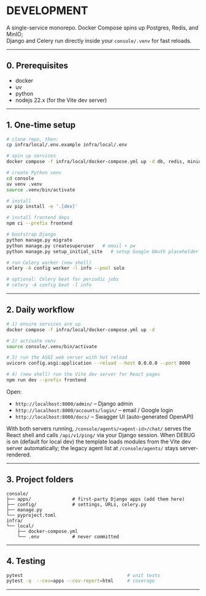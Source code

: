 # DEVELOPMENT

A single-service monorepo. Docker Compose spins up Postgres, Redis, and MinIO;  
Django and Celery run directly inside your `console/.venv` for fast reloads.

---

## 0. Prerequisites

- docker
- uv
- python
- nodejs 22.x (for the Vite dev server)

---

## 1. One-time setup

```bash
# clone repo, then:
cp infra/local/.env.example infra/local/.env

# spin up services
docker compose -f infra/local/docker-compose.yml up -d db, redis, minio

# create Python venv
cd console
uv venv .venv
source .venv/bin/activate

# install
uv pip install -e '.[dev]'

# install frontend deps
npm ci --prefix frontend

# bootstrap Django
python manage.py migrate
python manage.py createsuperuser   # email + pw
python manage.py setup_initial_site   # setup Google OAuth placeholder

# run Celery worker (new shell)
celery -A config worker -l info --pool solo

# optional: Celery beat for periodic jobs
# celery -A config beat -l info
```

---

## 2. Daily workflow

```bash
# 1) ensure services are up
docker compose -f infra/local/docker-compose.yml up -d

# 2) activate venv
source console/.venv/bin/activate

# 3) run the ASGI web server with hot reload
uvicorn config.asgi:application --reload --host 0.0.0.0 --port 8000

# 4) (new shell) run the Vite dev server for React pages
npm run dev --prefix frontend
```

Open:

* `http://localhost:8000/admin/` – Django admin  
* `http://localhost:8000/accounts/login/` – email / Google login  
* `http://localhost:8000/docs/` – Swagger UI (auto-generated OpenAPI)  

With both servers running, `/console/agents/<agent-id>/chat/` serves the React
shell and calls `/api/v1/ping/` via your Django session. When DEBUG is on
(default for local dev) the template loads modules from the Vite dev server
automatically; the legacy agent list at `/console/agents/` stays server-rendered.

---

## 3. Project folders

```
console/
├── apps/               # first-party Django apps (add them here)
├── config/             # settings, URLs, celery.py
├── manage.py
└── pyproject.toml
infra/
└── local/
    ├── docker-compose.yml
    └── .env            # never committed
```

---

## 4. Testing

```bash
pytest                                      # unit tests
pytest -q  --cov=apps --cov-report=html     # coverage
```

---
